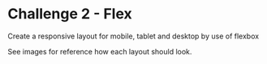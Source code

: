# Challenge 2 - Flex

Create a responsive layout for mobile, tablet and desktop by use of flexbox

See images for reference how each layout should look.
